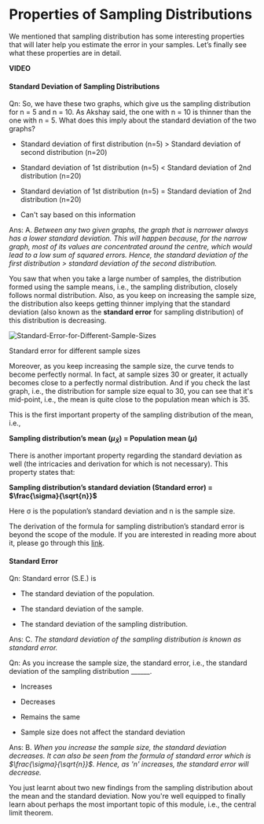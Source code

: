 # Properties of Sampling Distributions

We mentioned that sampling distribution has some interesting properties that will later help you estimate the error in your samples. Let’s finally see what these properties are in detail.

**VIDEO**

#### Standard Deviation of Sampling Distributions

Qn: So, we have these two graphs, which give us the sampling distribution for n = 5 and n = 10. As Akshay said, the one with n = 10 is thinner than the one with n = 5. What does this imply about the standard deviation of the two graphs?

- Standard deviation of first distribution (n=5) > Standard deviation of second distribution (n=20)

- Standard deviation of 1st distribution (n=5) < Standard deviation of 2nd distribution (n=20)

- Standard deviation of 1st distribution (n=5) = Standard deviation of 2nd distribution (n=20)

- Can't say based on this information

Ans: A. *Between any two given graphs, the graph that is narrower always has a lower standard deviation. This will happen because, for the narrow graph, most of its values are concentrated around the centre, which would lead to a low sum of squared errors. Hence, the standard deviation of the first distribution > standard deviation of the second distribution.*

You saw that when you take a large number of samples, the distribution formed using the sample means, i.e., the sampling distribution, closely follows normal distribution. Also, as you keep on increasing the sample size, the distribution also keeps getting thinner implying that the standard deviation (also known as the **standard error** for sampling distribution) of this distribution is decreasing.

![Standard-Error-for-Different-Sample-Sizes](https://i.ibb.co/5WYDSzn/Standard-Error-for-Different-Sample-Sizes.png)

Standard error for different sample sizes

Moreover, as you keep increasing the sample size, the curve tends to become perfectly normal. In fact, at sample sizes 30 or greater, it actually becomes close to a perfectly normal distribution. And if you check the last graph, i.e., the distribution for sample size equal to 30, you can see that it's mid-point, i.e., the mean is quite close to the population mean which is 35.

This is the first important property of the sampling distribution of the mean, i.e.,

**Sampling distribution’s mean $(\mu_{\bar{X}})$ = Population mean $(\mu)$**

There is another important property regarding the standard deviation as well (the intricacies and derivation for which is not necessary). This property states that:

**Sampling distribution’s standard deviation (Standard error) = $\frac{\sigma}{\sqrt{n}}$**

Here σ is the population’s standard deviation and n is the sample size.

The derivation of the formula for sampling distribution’s standard error is beyond the scope of the module. If you are interested in reading more about it, please go through this [link](https://en.wikipedia.org/wiki/Standard_error).

#### Standard Error

Qn: Standard error (S.E.) is

- The standard deviation of the population.

- The standard deviation of the sample.

- The standard deviation of the sampling distribution.

Ans: C. *The standard deviation of the sampling distribution is known as standard error.*

Qn: As you increase the sample size, the standard error, i.e., the standard deviation of the sampling distribution ______.

- Increases

- Decreases

- Remains the same

- Sample size does not affect the standard deviation

Ans: B. *When you increase the sample size, the standard deviation decreases. It can also be seen from the formula of standard error which is $\frac{\sigma}{\sqrt{n}}$. Hence, as 'n' increases, the standard error will decrease.*

You just learnt about two new findings from the sampling distribution about the mean and the standard deviation. Now you're well equipped to finally learn about perhaps the most important topic of this module, i.e., the central limit theorem.
